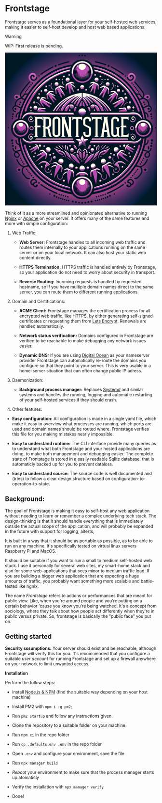 # Frontstage

Frontstage serves as a foundational layer for your self-hosted web services, making it easier to self-host develop and host web based applications.

> [!WARNING]  
> WIP: First release is pending.

![Frontstage logotype, a circle with small people in it representing ](./assets/frontstage-logo.png)

Think of it as a more streamlined and opinionated alternative to running [Nginx](https://www.nginx.com) or [Apache](https://httpd.apache.org) on your server. It offers many of the same features and more with simple configuration:

1. Web Traffic:

   - **Web Server:** Frontstage handles to all incoming web traffic and routes them internally to your applications running on the same server or on your local network. It can also host your static web content directly.

   - **HTTPS Termination:** HTTPS traffic is handled entirely by Frontstage, so your application do not need to worry about security in transport.

   - **Reverse Routing:** Incoming requests is handled by requested hostname, so if you have multiple domain names direct to the same server, you can route them to different running applications.

2. Domain and Certifications:

   - **ACME Client:** Frontstage manages the certification process for all encrypted web traffic, like HTTPS, by either generating self-signed certificates or requesting them from [Lets Encrypt](https://letsencrypt.org). Renewals are handled automatically.

   - **Network status verification:** Domains configured in Frontstage are verified to be reachable to make debugging any network issues easier.

   - **Dynamic DNS:** If you are using [Digital Ocean](https://www.digitalocean.com) as your nameserver provider Frontstage can automatically re-route the domains you configure so that they point to your server. This is very usable in a home-server situation that can often change public IP adress.

3. Daemonization:

   - **Background process manager:** Replaces [Systemd](https://en.wikipedia.org/wiki/Systemd) and similar systems and handles the running, logging and automatic restarting of your self-hosted services if they should crash.

4. Other features:

- **Easy configuration:** All configuration is made in a single yaml file, which make it easy to overview what processes are running, which ports are used and domain names should be routed where. Frontstage verifies this file for you making mistakes nearly impossible.

- **Easy to understand runtime:** The CLI interface provide many queries as to understand what both Frontstage and your hosted applications are doing, to make both management and debugging easier. The complete state of Frontstage is stored in a easily readable Sqlite database, that is automaticly backed up for you to prevent dataloss.

- **Easy to understand source:** The source code is well documented and (tries) to follow a clear design structure based on configuration-to-operation-to-state.

## Background:

The goal of Frontstage is making it easy to self-host any web application without needing to learn or remember a complex underlying tech stack. The design-thinking is that it should handle everything that is immediately outside the actual scope of the application, and will probably be expanded in the future with support for logging, alterts,

It is built in a way that it should be as portable as possible, as to be able to run on any machine. It's specifically tested on virtual linux servers Raspberry Pi and MacOS.

It should be suitable if you want to run a small to medium self-hosted web stack. I use it personally for several web sites, my smart-home stack and also for some web-applications that sees minor to medium traffic load. If you are building a bigger web application that are expecting a huge amounts of traffic, you probably want something more scalable and battle-tested like ngnix.

The name _Frontstage_ refers to actions or performances that are meant for public view. Like, when you're around people and you're putting on a certain behavior 'cause you know you're being watched. It's a concept from sociology, where they talk about how people act differently when they're in public versus private. So, frontstage is basically the "public face" you put on.

## Getting started

**Security sssumptions:**
Your server should exist and be reachable, although Frontstage will verify this for you. It's recommended that you configure a suitable _user account_ for running Frontstage and set up a firewall anywhere on your network to limit unwanted access.

**Installation**

Perform the follow steps:

- Install [Node.js & NPM](https://nodejs.org/en/download/package-manager) (find the suitable way depending on your host machine)

- Install PM2 with `npm i -g pm2`;

- Run `pm2 startup` and follow any instructions given.

- Clone the repository to a suitable folder on your machine.

- Run `npm ci` in the repo folder

- Run `cp .defaults.env .env` in the repo folder

- Open `.env` and configure your environment, save the file

- Run `npx manager build`

- _Reboot_ your environment to make sure that the process manager starts up atomaticly

- Verify the installation with `npx manager verify`

- Done!
